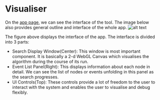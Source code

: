 # Visualiser

On the [app page](http://pf-algo-viz.org/app), we can see the interface of the tool. The image below also provides general outline and interface of the whole app.
![alt text](http://localhost:8000/images/vis_label.png "Visualiser's Interface")

The figure above displays the interface of the app. The interface is divided into 3 parts:
- Search Display Window(Center): This window is most important component. It is basically a 2-d WebGL Canvas which visualises the algorithm during the course of its run.
- Event List Panel(Right): This displays information about each node in detail. We can see the list of nodes or events unfolding in this panel as the search progresses.
- UI Controls(Top): These controls provide a lot of freedom to the user to interact with the system and enables the user to visualise and debug flexibly.

